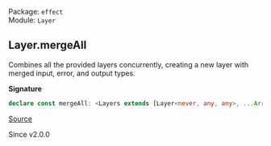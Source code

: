 Package: `effect`<br />
Module: `Layer`<br />

## Layer.mergeAll

Combines all the provided layers concurrently, creating a new layer with merged input, error, and output types.

**Signature**

```ts
declare const mergeAll: <Layers extends [Layer<never, any, any>, ...Array<Layer<never, any, any>>]>(...layers: Layers) => Layer<{ [k in keyof Layers]: Layer.Success<Layers[k]>; }[number], { [k in keyof Layers]: Layer.Error<Layers[k]>; }[number], { [k in keyof Layers]: Layer.Context<Layers[k]>; }[number]>
```

[Source](https://github.com/Effect-TS/effect/tree/main/packages/effect/src/Layer.ts#L583)

Since v2.0.0